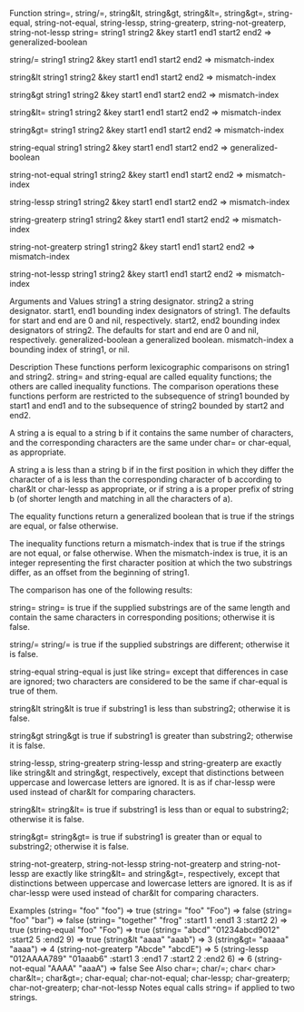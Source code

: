 Function
string=, string/=, string&lt, string&gt, string&lt=, string&gt=, string-equal, string-not-equal, string-lessp, string-greaterp, string-not-greaterp, string-not-lessp
string= string1 string2 &key start1 end1 start2 end2 ⇒ generalized-boolean

string/= string1 string2 &key start1 end1 start2 end2 ⇒ mismatch-index

string&lt string1 string2 &key start1 end1 start2 end2 ⇒ mismatch-index

string&gt string1 string2 &key start1 end1 start2 end2 ⇒ mismatch-index

string&lt= string1 string2 &key start1 end1 start2 end2 ⇒ mismatch-index

string&gt= string1 string2 &key start1 end1 start2 end2 ⇒ mismatch-index

string-equal string1 string2 &key start1 end1 start2 end2 ⇒ generalized-boolean

string-not-equal string1 string2 &key start1 end1 start2 end2 ⇒ mismatch-index

string-lessp string1 string2 &key start1 end1 start2 end2 ⇒ mismatch-index

string-greaterp string1 string2 &key start1 end1 start2 end2 ⇒ mismatch-index

string-not-greaterp string1 string2 &key start1 end1 start2 end2 ⇒ mismatch-index

string-not-lessp string1 string2 &key start1 end1 start2 end2 ⇒ mismatch-index


Arguments and Values
string1	a string designator.
string2	a string designator.
start1, end1	bounding index designators of string1. The defaults for start and end are 0 and nil, respectively.
start2, end2	bounding index designators of string2. The defaults for start and end are 0 and nil, respectively.
generalized-boolean	a generalized boolean.
mismatch-index	a bounding index of string1, or nil.


Description
These functions perform lexicographic comparisons on string1 and string2. string= and string-equal are called equality functions; the others are called inequality functions. The comparison operations these functions perform are restricted to the subsequence of string1 bounded by start1 and end1 and to the subsequence of string2 bounded by start2 and end2.

A string a is equal to a string b if it contains the same number of characters, and the corresponding characters are the same under char= or char-equal, as appropriate.

A string a is less than a string b if in the first position in which they differ the character of a is less than the corresponding character of b according to char&lt or char-lessp as appropriate, or if string a is a proper prefix of string b (of shorter length and matching in all the characters of a).

The equality functions return a generalized boolean that is true if the strings are equal, or false otherwise.

The inequality functions return a mismatch-index that is true if the strings are not equal, or false otherwise. When the mismatch-index is true, it is an integer representing the first character position at which the two substrings differ, as an offset from the beginning of string1.

The comparison has one of the following results:

string=
string= is true if the supplied substrings are of the same length and contain the same characters in corresponding positions; otherwise it is false.

string/=
string/= is true if the supplied substrings are different; otherwise it is false.

string-equal
string-equal is just like string= except that differences in case are ignored; two characters are considered to be the same if char-equal is true of them.

string&lt
string&lt is true if substring1 is less than substring2; otherwise it is false.

string&gt
string&gt is true if substring1 is greater than substring2; otherwise it is false.

string-lessp, string-greaterp
string-lessp and string-greaterp are exactly like string&lt and string&gt, respectively, except that distinctions between uppercase and lowercase letters are ignored. It is as if char-lessp were used instead of char&lt for comparing characters.

string&lt=
string&lt= is true if substring1 is less than or equal to substring2; otherwise it is false.

string&gt=
string&gt= is true if substring1 is greater than or equal to substring2; otherwise it is false.

string-not-greaterp, string-not-lessp
string-not-greaterp and string-not-lessp are exactly like string&lt= and string&gt=, respectively, except that distinctions between uppercase and lowercase letters are ignored. It is as if char-lessp were used instead of char&lt for comparing characters.

Examples
 (string= "foo" "foo") ⇒  true
 (string= "foo" "Foo") ⇒  false
 (string= "foo" "bar") ⇒  false
 (string= "together" "frog" :start1 1 :end1 3 :start2 2) ⇒  true
 (string-equal "foo" "Foo") ⇒  true
 (string= "abcd" "01234abcd9012" :start2 5 :end2 9) ⇒  true
 (string&lt "aaaa" "aaab") ⇒  3
 (string&gt= "aaaaa" "aaaa") ⇒  4
 (string-not-greaterp "Abcde" "abcdE") ⇒  5
 (string-lessp "012AAAA789" "01aaab6" :start1 3 :end1 7
                                      :start2 2 :end2 6) ⇒  6
 (string-not-equal "AAAA" "aaaA") ⇒  false
See Also
char=; char/=; char&lt; char&gt; char&lt=; char&gt=; char-equal; char-not-equal; char-lessp; char-greaterp; char-not-greaterp; char-not-lessp
Notes
equal calls string= if applied to two strings.

